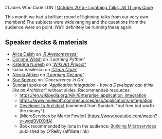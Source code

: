 #Ladies Who Code LDN | [October 2015 - Lightning Talks, All Things Code](http://www.meetup.com/Ladies-Who-Code-UK/events/224931063/)

This month we had a brilliant round of lightning talks from our very own members! The subjects were wide ranging and the questions from the audience were on point. We'll definitely be running these again.

## Speaker decks & materials
+ [Alice Daish](https://twitter.com/alice_data) on [_'R Awesomeness'_](/20151006_LWC_Rawesomeness.pptx)
+ [Corinne Welsh](https://twitter.com/corinnewelsh) on _'Learning Python'_
+ [Katerina Nuresh](https://twitter.com/knerush) on [_'Wiki Art Project'_](http://www.slideshare.net/katenerush/wiki-art-project-lightning-talk-53636973)
+ Ioana Vasilescu on [_'Clean Code'_](http://www.slideshare.net/VasilescuIoana/clean-code-53643686)
+ [Nicola Aitken](https://twitter.com/aitkenster) on [_'Learning GoLang'_](https://www.haikudeck.com/learning-golang-science-and-technology-presentation-JfiY52YnYw)
+ [Sue Spence](https://twitter.com/virtualsue) on _'Concurrency in Go'_
+ Sundari spoke on '_Application Integration - how a Developer can think like an Architect_" without slides. Recommended resources:
  + https://en.wikipedia.org/wiki/Enterprise_application_integration
  + https://www.mulesoft.com/resources/esb/applications-integration
  + [Developer to Architect](http://www.pluralsight.com/courses/developer-to-architect) (comment from Sundari: "not free,but worth the money")
  + [MicroServices by Martin Fowler] (https://www.youtube.com/watch?v=wgdBVIX9ifA)
  + Book recommended by Iona in the audience: [Building Microservices](http://amzn.to/1jdMYwC) published by O'Reilly (affiliate link)